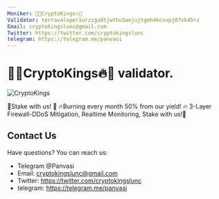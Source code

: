 ```yaml
---
Moniker: 👑🔥CryptoKings🔥👑
Validator: terravaloper1urzzga0tjwthu5aejujtgmh4kcvvpj87vk45rz
Email: cryptokingslunc@gmail.com
Twitter: https://twitter.com/cryptokingslunc
telegram: https://telegram.me/panvasi
---
```

# 👑🔥CryptoKings🔥👑 validator.
![CryptoKings](./logo.png)

🚀Stake with us! 🚀 🔥Burning every month 50% from our yield! 🔥
3-Layer Firewall-DDoS Mitigation, Realtime Monitoring, Stake with us!🚀

## Contact Us

Have questions? You can reach us:
- Telegram @Panvasi
- Email: cryptokingslunc@gmail.com
- Twitter: https://twitter.com/cryptokingslunc
- telegram: https://telegram.me/panvasi
